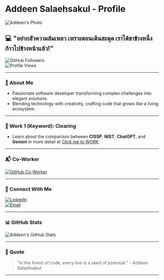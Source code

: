 # Addeen Salaehsakul - Profile

![Addeen's Photo](https://i.ibb.co/7WwNGMh/IMG-4579.jpg)

## 💻 "อย่ากลัวความล้มเหลว เพราะตอนเดินสะดุด เราได้ขาข้างหนึ่งก้าวไปข้างหน้าแล้ว!"

![GitHub Followers](https://img.shields.io/github/followers/addeen?style=social)  
![Profile Views](https://komarev.com/ghpvc/?username=addeen&color=green)

---

### 🌿 About Me
- Passionate software developer transforming complex challenges into elegant solutions.
- Blending technology with creativity, crafting code that grows like a living ecosystem.

---

### 🔑 Work 1 (Keyword): **Clearing**
- Learn about the comparison between **CISSP**, **NIST**, **ChatGPT**, and **Gemini** in more detail at [Click me to WORK](keyword.html).

---

### 📬 Co-Worker
[![GitHub Co-Worker](https://img.shields.io/badge/GitHub-IsNName-green?style=for-the-badge&logo=github)](https://isnname.github.io)

---

### 🌱 Connect With Me
[![LinkedIn](https://img.shields.io/badge/LinkedIn-Connect-blue?style=for-the-badge&logo=linkedin)](https://linkedin.com/in/addeen)  
[![Email](https://img.shields.io/badge/Email-Contact-red?style=for-the-badge&logo=gmail)](mailto:addeen.s@ku.th)

---

### 📊 GitHub Stats
![Addeen's GitHub Stats](https://github-readme-stats.vercel.app/api?username=addeen&show_icons=true&theme=radical)

---

### 🌟 Quote
> "In the forest of code, every line is a seed of potential." - Addeen Salaehsakul

---
